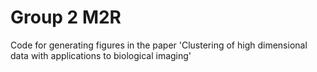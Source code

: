 # Group 2 M2R

Code for generating figures in the paper 'Clustering of high dimensional data with applications to biological imaging'
